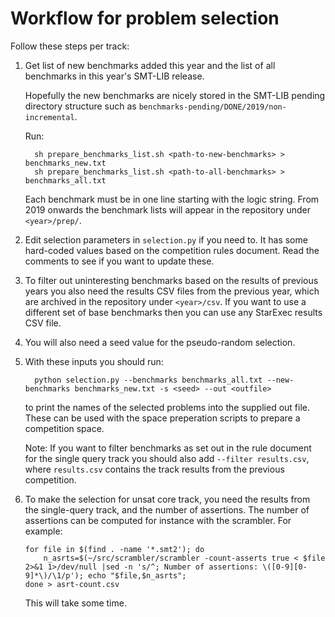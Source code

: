 Workflow for problem selection
==============================

Follow these steps per track:

1. Get list of new benchmarks added this year and the list of all benchmarks
   in this year's SMT-LIB release.

   Hopefully the new benchmarks are nicely stored in the SMT-LIB pending
   directory structure such as `benchmarks-pending/DONE/2019/non-incremental`.

   Run:
   ```
     sh prepare_benchmarks_list.sh <path-to-new-benchmarks> > benchmarks_new.txt
     sh prepare_benchmarks_list.sh <path-to-all-benchmarks> > benchmarks_all.txt
   ```

   Each benchmark must be in one line starting with the logic string.
   From 2019 onwards the benchmark lists will appear in the repository under
   `<year>/prep/`.

2. Edit selection parameters in `selection.py` if you need to. It has some
   hard-coded values based on the competition rules document. Read the
   comments to see if you want to update these.

3. To filter out uninteresting benchmarks based on the results of previous
   years you also need the results CSV files from the previous year, which
   are archived in the repository under `<year>/csv`. If you want to use a
   different set of base benchmarks then you can use any StarExec results CSV
   file.

4. You will also need a seed value for the pseudo-random selection.

5.  With these inputs you should run:

    ```
      python selection.py --benchmarks benchmarks_all.txt --new-benchmarks benchmarks_new.txt -s <seed> --out <outfile>
    ```

    to print the names of the selected problems into the supplied out file.
    These can be used with the space preperation scripts to prepare a
    competition space.

    Note: If you want to filter benchmarks as set out in the rule document for
    the single query track you should also add `--filter results.csv`, where
    `results.csv` contains the track results from the previous competition.

6.  To make the selection for unsat core track, you need the results
    from the single-query track, and the number of assertions.  The
    number of assertions can be computed for instance with the
    scrambler.  For example:
    ```
    for file in $(find . -name '*.smt2'); do
        n_asrts=$(~/src/scrambler/scrambler -count-asserts true < $file 2>&1 1>/dev/null |sed -n 's/^; Number of assertions: \([0-9][0-9]*\)/\1/p'); echo "$file,$n_asrts";
    done > asrt-count.csv
    ```
    This will take some time.


